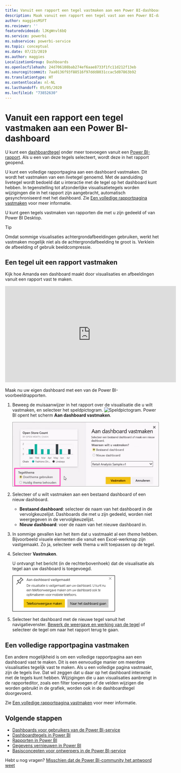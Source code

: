 ```yaml
---
title: Vanuit een rapport een tegel vastmaken aan een Power BI-dashboard
description: Maak vanuit een rapport een tegel vast aan een Power BI-dashboard.
author: maggiesMSFT
ms.reviewer: ''
featuredvideoid: lJKgWnvl6bQ
ms.service: powerbi
ms.subservice: powerbi-service
ms.topic: conceptual
ms.date: 07/23/2019
ms.author: maggies
LocalizationGroup: Dashboards
ms.openlocfilehash: 24d706108bab274ef6aae8733f1fc11d212f13eb
ms.sourcegitcommit: 7aa0136f93f88516f97ddd8031ccac5d07863b92
ms.translationtype: HT
ms.contentlocale: nl-NL
ms.lasthandoff: 05/05/2020
ms.locfileid: "73852630"
---
```

# <a name="pin-a-tile-to-a-power-bi-dashboard-from-a-report"></a>Vanuit een rapport een tegel vastmaken aan een Power BI-dashboard

U kunt een [dashboardtegel](consumer/end-user-tiles.md) onder meer toevoegen vanuit een [Power BI-rapport](consumer/end-user-reports.md). Als u een van deze tegels selecteert, wordt deze in het rapport geopend.

U kunt een volledige rapportpagina aan een dashboard vastmaken. Dit wordt het vastmaken van een *live*tegel genoemd. Met de aanduiding livetegel wordt bedoeld dat u interactie met de tegel op het dashboard kunt hebben. In tegenstelling tot afzonderlijke visualisatietegels worden wijzigingen die in het rapport zijn aangebracht, automatisch gesynchroniseerd met het dashboard. Zie [Een volledige rapportpagina vastmaken](#pin-an-entire-report-page) voor meer informatie.

U kunt geen tegels vastmaken van rapporten die met u zijn gedeeld of van Power BI Desktop. 

> [!TIP]
> Omdat sommige visualisaties achtergrondafbeeldingen gebruiken, werkt het vastmaken mogelijk niet als de achtergrondafbeelding te groot is. Verklein de afbeelding of gebruik beeldcompressie.  
> 
> 

## <a name="pin-a-tile-from-a-report"></a>Een tegel uit een rapport vastmaken
Kijk hoe Amanda een dashboard maakt door visualisaties en afbeeldingen vanuit een rapport vast te maken.
    

<iframe width="560" height="315" src="https://www.youtube.com/embed/lJKgWnvl6bQ" frameborder="0" allowfullscreen></iframe>

Maak nu uw eigen dashboard met een van de Power BI-voorbeeldrapporten.

1. Beweeg de muisaanwijzer in het rapport over de visualisatie die u wilt vastmaken, en selecteer het speldpictogram. ![Speldpictogram](media/service-dashboard-pin-tile-from-report/pbi_pintile_small.png). Power BI opent het scherm **Aan dashboard vastmaken**.
   
     ![Venster Aan dashboard vastmaken](media/service-dashboard-pin-tile-from-report/pbi_themes2.png)
2. Selecteer of u wilt vastmaken aan een bestaand dashboard of een nieuw dashboard.
   
   * **Bestaand dashboard**: selecteer de naam van het dashboard in de vervolgkeuzelijst. Dashboards die met u zijn gedeeld, worden niet weergegeven in de vervolgkeuzelijst.
   * **Nieuw dashboard**: voer de naam van het nieuwe dashboard in.
3. In sommige gevallen kan het item dat u vastmaakt al een *thema* hebben. Bijvoorbeeld visuele elementen die vanuit een Excel-werkmap zijn vastgemaakt. Zo ja, selecteer welk thema u wilt toepassen op de tegel.
4. Selecteer **Vastmaken**.
   
   U ontvangt het bericht (in de rechterbovenhoek) dat de visualisatie als tegel aan uw dashboard is toegevoegd.
   
   ![Het bericht Geslaagd](media/service-dashboard-pin-tile-from-report/pinsuccess.png)
5. Selecteer het dashboard met de nieuwe tegel vanuit het navigatievenster. [Bewerk de weergave en werking van de tegel](service-dashboard-edit-tile.md) of selecteer de tegel om naar het rapport terug te gaan.

## <a name="pin-an-entire-report-page"></a>Een volledige rapportpagina vastmaken
Een andere mogelijkheid is om een volledige rapportpagina aan een dashboard vast te maken. Dit is een eenvoudige manier om meerdere visualisaties tegelijk vast te maken. Als u een volledige pagina vastmaakt, zijn de tegels *live*. Dat wil zeggen dat u daar op het dashboard interactie met de tegels kunt hebben. Wijzigingen die u aan visualisaties aanbrengt in de rapporteditor, zoals een filter toevoegen of de velden wijzigen die worden gebruikt in de grafiek, worden ook in de dashboardtegel doorgevoerd.  

Zie [Een volledige rapportpagina vastmaken](service-dashboard-pin-live-tile-from-report.md) voor meer informatie.

## <a name="next-steps"></a>Volgende stappen
- [Dashboards voor gebruikers van de Power BI-service](consumer/end-user-dashboards.md)
- [Dashboardtegels in Power BI](consumer/end-user-tiles.md)
- [Rapporten in Power BI](consumer/end-user-reports.md)
- [Gegevens vernieuwen in Power BI](refresh-data.md)
- [Basisconcepten voor ontwerpers in de Power BI-service](service-basic-concepts.md)

Hebt u nog vragen? [Misschien dat de Power BI-community het antwoord weet](https://community.powerbi.com/)

